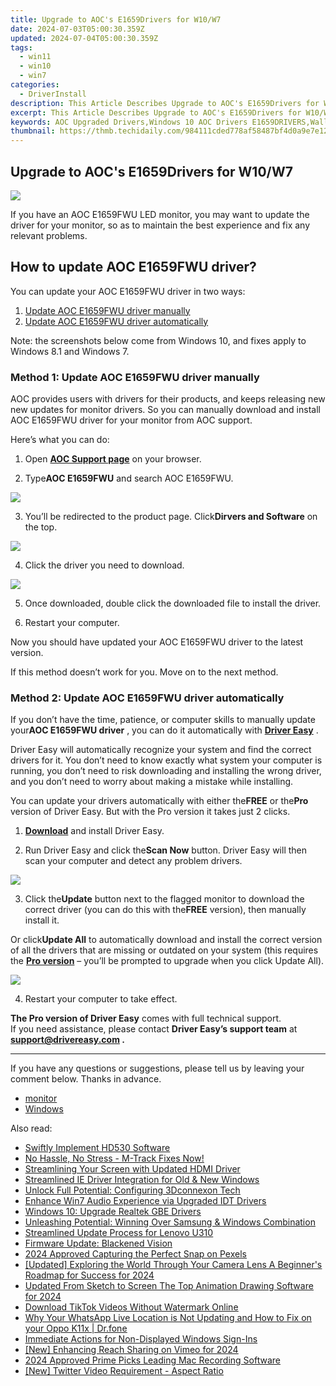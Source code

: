 ```yaml
---
title: Upgrade to AOC's E1659Drivers for W10/W7
date: 2024-07-03T05:00:30.359Z
updated: 2024-07-04T05:00:30.359Z
tags:
  - win11
  - win10
  - win7
categories:
  - DriverInstall
description: This Article Describes Upgrade to AOC's E1659Drivers for W10/W7
excerpt: This Article Describes Upgrade to AOC's E1659Drivers for W10/W7
keywords: AOC Upgraded Drivers,Windows 10 AOC Drivers E1659DRIVERS,Wallpaper Remote Control W7 Drivers,AOC Drivers Compatibility W10/W7,Latest AOC Graphics Drivers E1659DRIVERS,Optimized W10/W7 Remote Control Drivers by AOC,AOC E1659DRIVERS Upgrade Guide for Windows Users
thumbnail: https://thmb.techidaily.com/984111cded778af58487bf4d0a9e7e12742129a74c44be61b9a0afddf486bcf9.jpg
---
```


## Upgrade to AOC's E1659Drivers for W10/W7

![](https://images.drivereasy.com/wp-content/uploads/2019/09/image-883.png)

 If you have an AOC E1659FWU LED monitor, you may want to update the driver for your monitor, so as to maintain the best experience and fix any relevant problems.

## How to update AOC E1659FWU driver?

You can update your AOC E1659FWU driver in two ways:

1. [Update AOC E1659FWU driver manually](#m1)
2. [Update AOC E1659FWU driver automatically](#m2)

 Note: the screenshots below come from Windows 10, and fixes apply to Windows 8.1 and Windows 7.

### Method 1: Update AOC E1659FWU driver manually

 AOC provides users with drivers for their products, and keeps releasing new new updates for monitor drivers. So you can manually download and install AOC E1659FWU driver for your monitor from AOC support.

Here’s what you can do:

 1) Open **[AOC Support page](https://us.aoc.com/)**  on your browser.

 2) Type**AOC E1659FWU** and search AOC E1659FWU.

![](https://images.drivereasy.com/wp-content/uploads/2019/09/image-878.png)

 3) You’ll be redirected to the product page. Click**Dirvers and Software** on the top.

![](https://images.drivereasy.com/wp-content/uploads/2019/09/image-879.png)

4) Click the driver you need to download.

![](https://images.drivereasy.com/wp-content/uploads/2019/09/image-880.png)

 5) Once downloaded, double click the downloaded file to install the driver.

 6) Restart your computer.

 Now you should have updated your AOC E1659FWU driver to the latest version.

If this method doesn’t work for you. Move on to the next method.

### Method 2: Update AOC E1659FWU driver automatically

 If you don’t have the time, patience, or computer skills to manually update your**AOC E1659FWU driver** , you can do it automatically with **[Driver Easy](https://tools.techidaily.com/drivereasy/download/)**  .

 Driver Easy will automatically recognize your system and find the correct drivers for it. You don’t need to know exactly what system your computer is running, you don’t need to risk downloading and installing the wrong driver, and you don’t need to worry about making a mistake while installing.

 You can update your drivers automatically with either the**FREE** or the**Pro** version of Driver Easy. But with the Pro version it takes just 2 clicks.

 1) **[Download](https://tools.techidaily.com/drivereasy/download/)**  and install Driver Easy.

 2) Run Driver Easy and click the**Scan Now** button. Driver Easy will then scan your computer and detect any problem drivers.

![](https://images.drivereasy.com/wp-content/uploads/2019/09/image-881.png)

 3) Click the**Update** button next to the flagged monitor to download the correct driver (you can do this with the**FREE** version), then manually install it.

 Or click**Update All** to automatically download and install the correct version of all the drivers that are missing or outdated on your system (this requires the **[Pro version](https://tools.techidaily.com/drivereasy/download/)**  – you’ll be prompted to upgrade when you click Update All).

![](https://images.drivereasy.com/wp-content/uploads/2019/09/image-882.png)

4) Restart your computer to take effect.

**The Pro version of Driver Easy** comes with full technical support.  
 If you need assistance, please contact **Driver Easy’s support team** at **[support@drivereasy.com](mailto:support@drivereasy.com) .**

---

 If you have any questions or suggestions, please tell us by leaving your comment below. Thanks in advance.

* [monitor](https://tools.techidaily.com/drivereasy/download/)
* [Windows](https://tools.techidaily.com/drivereasy/download/)

<ins class="adsbygoogle"
     style="display:block"
     data-ad-format="autorelaxed"
     data-ad-client="ca-pub-7571918770474297"
     data-ad-slot="1223367746"></ins>



<ins class="adsbygoogle"
     style="display:block"
     data-ad-client="ca-pub-7571918770474297"
     data-ad-slot="8358498916"
     data-ad-format="auto"
     data-full-width-responsive="true"></ins>

<span class="atpl-alsoreadstyle">Also read:</span>
<div><ul>
<li><a href="https://driver-install.techidaily.com/swiftly-implement-hd530-software/"><u>Swiftly Implement HD530 Software</u></a></li>
<li><a href="https://driver-install.techidaily.com/1720063414263-no-hassle-no-stress-m-track-fixes-now/"><u>No Hassle, No Stress - M-Track Fixes Now!</u></a></li>
<li><a href="https://driver-install.techidaily.com/streamlining-your-screen-with-updated-hdmi-driver/"><u>Streamlining Your Screen with Updated HDMI Driver</u></a></li>
<li><a href="https://driver-install.techidaily.com/streamlined-ie-driver-integration-for-old-and-new-windows/"><u>Streamlined IE Driver Integration for Old & New Windows</u></a></li>
<li><a href="https://driver-install.techidaily.com/unlock-full-potential-configuring-3dconnexon-tech/"><u>Unlock Full Potential: Configuring 3Dconnexon Tech</u></a></li>
<li><a href="https://driver-install.techidaily.com/enhance-win7-audio-experience-via-upgraded-idt-drivers/"><u>Enhance Win7 Audio Experience via Upgraded IDT Drivers</u></a></li>
<li><a href="https://driver-install.techidaily.com/windows-10-upgrade-realtek-gbe-drivers/"><u>Windows 10: Upgrade Realtek GBE Drivers</u></a></li>
<li><a href="https://driver-install.techidaily.com/unleashing-potential-winning-over-samsung-and-windows-combination/"><u>Unleashing Potential: Winning Over Samsung & Windows Combination</u></a></li>
<li><a href="https://driver-install.techidaily.com/streamlined-update-process-for-lenovo-u310/"><u>Streamlined Update Process for Lenovo U310</u></a></li>
<li><a href="https://graphic-issues.techidaily.com/firmware-update-blackened-vision/"><u>Firmware Update: Blackened Vision</u></a></li>
<li><a href="https://extra-information.techidaily.com/2024-approved-capturing-the-perfect-snap-on-pexels/"><u>2024 Approved  Capturing the Perfect Snap on Pexels</u></a></li>
<li><a href="https://facebook-video-footage.techidaily.com/updated-exploring-the-world-through-your-camera-lens-a-beginners-roadmap-for-success-for-2024/"><u>[Updated] Exploring the World Through Your Camera Lens  A Beginner's Roadmap for Success for 2024</u></a></li>
<li><a href="https://video-content-creator.techidaily.com/updated-from-sketch-to-screen-the-top-animation-drawing-software-for-2024/"><u>Updated From Sketch to Screen The Top Animation Drawing Software for 2024</u></a></li>
<li><a href="https://tiktok-video-recordings.techidaily.com/download-tiktok-videos-without-watermark-online/"><u>Download TikTok Videos Without Watermark Online</u></a></li>
<li><a href="https://location-social.techidaily.com/why-your-whatsapp-live-location-is-not-updating-and-how-to-fix-on-your-oppo-k11x-drfone-by-drfone-virtual-android/"><u>Why Your WhatsApp Live Location is Not Updating and How to Fix on your Oppo K11x | Dr.fone</u></a></li>
<li><a href="https://windows11.techidaily.com/immediate-actions-for-non-displayed-windows-sign-ins/"><u>Immediate Actions for Non-Displayed Windows Sign-Ins</u></a></li>
<li><a href="https://vimeo-videos.techidaily.com/new-enhancing-reach-sharing-on-vimeo-for-2024/"><u>[New] Enhancing Reach  Sharing on Vimeo for 2024</u></a></li>
<li><a href="https://desktop-recording.techidaily.com/2024-approved-prime-picks-leading-mac-recording-software/"><u>2024 Approved  Prime Picks  Leading Mac Recording Software</u></a></li>
<li><a href="https://twitter-videos.techidaily.com/new-twitter-video-requirement-aspect-ratio/"><u>[New] Twitter Video Requirement - Aspect Ratio</u></a></li>
</ul></div>
